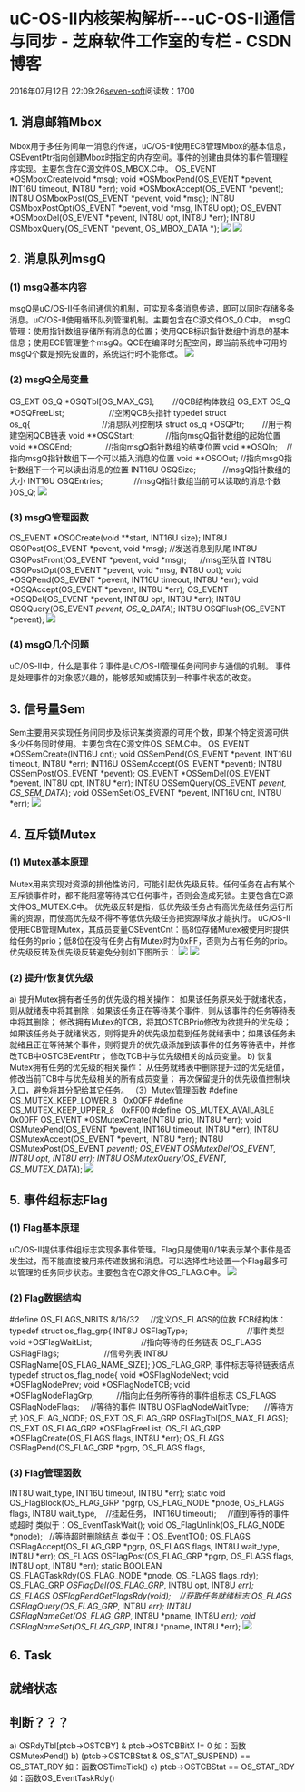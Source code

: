 
# uC-OS-II内核架构解析---uC-OS-II通信与同步 -  芝麻软件工作室的专栏 - CSDN博客


2016年07月12日 22:09:26[seven-soft](https://me.csdn.net/softn)阅读数：1700



## 1. 消息邮箱Mbox
Mbox用于多任务间单一消息的传递，uC/OS-II使用ECB管理Mbox的基本信息，OSEventPtr指向创建Mbox时指定的内存空间。事件的创建由具体的事件管理程序实现。主要包含在C源文件OS_MBOX.C中。
OS_EVENT *OSMboxCreate(void *msg);
void *OSMboxPend(OS_EVENT *pevent, INT16U timeout, INT8U *err);
void *OSMboxAccept(OS_EVENT *pevent);
INT8U OSMboxPost(OS_EVENT *pevent, void *msg);
INT8U OSMboxPostOpt(OS_EVENT *pevent, void *msg, INT8U opt);
OS_EVENT *OSMboxDel(OS_EVENT *pevent, INT8U opt, INT8U *err);
INT8U OSMboxQuery(OS_EVENT *pevent, OS_MBOX_DATA *);
![](http://pic002.cnblogs.com/img/Ruyi0912/201005/2010051115235056.jpg)
![](http://pic002.cnblogs.com/img/Ruyi0912/201005/2010051116115125.jpg)
## 2. 消息队列msgQ
### (1) msgQ基本内容
msgQ是uC/OS-II任务间通信的机制，可实现多条消息传递，即可以同时存储多条消息。uC/OS-II使用循环队列管理机制。主要包含在C源文件OS_Q.C中。
msgQ管理：使用指针数组存储所有消息的位置；使用QCB标识指针数组中消息的基本信息；使用ECB管理整个msgQ。QCB在编译时分配空间，即当前系统中可用的msgQ个数是预先设置的，系统运行时不能修改。
![](http://pic002.cnblogs.com/img/Ruyi0912/201005/2010051115252380.jpg)
### (2) msgQ全局变量
OS_EXT OS_Q *OSQTbl[OS_MAX_QS]; 　　//QCB结构体数组
OS_EXT OS_Q *OSQFreeList;                    //空闲QCB头指针
typedef struct os_q{                                //消息队列控制块
struct os_q *OSQPtr;        //用于构建空闲QCB链表
void **OSQStart;              //指向msgQ指针数组的起始位置
void **OSQEnd;               //指向msgQ指针数组的结束位置
void **OSQIn;    //指向msgQ指针数组下一个可以插入消息的位置
void **OSQOut; //指向msgQ指针数组下一个可以读出消息的位置
INT16U OSQSize;            //msgQ指针数组的大小
INT16U OSQEntries;              //msgQ指针数组当前可以读取的消息个数
}OS_Q;
![](http://pic002.cnblogs.com/img/Ruyi0912/201005/2010051116181554.jpg)
### (3) msgQ管理函数
OS_EVENT *OSQCreate(void **start, INT16U size);
INT8U OSQPost(OS_EVENT *pevent, void *msg); //发送消息到队尾
INT8U OSQPostFront(OS_EVENT *pevent, void *msg);      //msg至队首
INT8U OSQPostOpt(OS_EVENT *pevent, void *msg, INT8U opt);
void *OSQPend(OS_EVENT *pevent, INT16U timeout, INT8U *err);
void *OSQAccept(OS_EVENT *pevent, INT8U *err);
OS_EVENT *OSQDel(OS_EVENT *pevent, INT8U opt, INT8U *err);
INT8U OSQQuery(OS_EVENT *pevent, OS_Q_DATA*);
INT8U OSQFlush(OS_EVENT *pevent);
![](http://pic002.cnblogs.com/img/Ruyi0912/201005/2010051115275215.jpg)
### (4) msgQ几个问题
uC/OS-II中，什么是事件？事件是uC/OS-II管理任务间同步与通信的机制。
事件是处理事件的对象感兴趣的，能够感知或捕获到一种事件状态的改变。
## 3. 信号量Sem
Sem主要用来实现任务间同步及标识某类资源的可用个数，即某个特定资源可供多少任务同时使用。主要包含在C源文件OS_SEM.C中。
OS_EVENT *OSSemCreate(INT16U cnt);
void OSSemPend(OS_EVENT *pevent, INT16U timeout, INT8U *err);
INT16U OSSemAccept(OS_EVENT *pevent);
INT8U OSSemPost(OS_EVENT *pevent);
OS_EVENT *OSSemDel(OS_EVENT *pevent, INT8U opt, INT8U *err);
INT8U OSSemQuery(OS_EVENT *pevent, OS_SEM_DATA*);
void OSSemSet(OS_EVENT *pevent, INT16U cnt, INT8U *err);
![](http://pic002.cnblogs.com/img/Ruyi0912/201005/2010051115304776.jpg)
## 4. 互斥锁Mutex
### (1) Mutex基本原理
Mutex用来实现对资源的排他性访问，可能引起优先级反转。任何任务在占有某个互斥锁事件时，都不能阻塞等待其它任何事件，否则会造成死锁。主要包含在C源文件OS_MUTEX.C中。
优先级反转是指，低优先级任务占有高优先级任务运行所需的资源，而使高优先级不得不等低优先级任务把资源释放才能执行。
uC/OS-II使用ECB管理Mutex，其成员变量OSEventCnt：高8位存储Mutex被使用时提供给任务的prio；低8位在没有任务占有Mutex时为0xFF，否则为占有任务的prio。
优先级反转及优先级反转避免分别如下图所示：
![](http://pic002.cnblogs.com/img/Ruyi0912/201005/2010051116135683.jpg)
![](http://pic002.cnblogs.com/img/Ruyi0912/201005/2010051116155026.jpg)
### (2) 提升/恢复优先级
a) 提升Mutex拥有者任务的优先级的相关操作：
如果该任务原来处于就绪状态，则从就绪表中将其删除；如果该任务正在等待某个事件，则从该事件的任务等待表中将其删除；
修改拥有Mutex的TCB，将其OSTCBPrio修改为欲提升的优先级；
如果该任务处于就绪状态，则将提升的优先级加载到任务就绪表中；如果该任务未就绪且正在等待某个事件，则将提升的优先级添加到该事件的任务等待表中，并修改TCB中OSTCBEventPtr；
修改TCB中与优先级相关的成员变量。
b) 恢复Mutex拥有任务的优先级的相关操作：
从任务就绪表中删除提升过的优先级值，修改当前TCB中与优先级相关的所有成员变量；
再次保留提升的优先级值控制块入口，避免将其分配给其它任务。
（3）Mutex管理函数
\#define  OS_MUTEX_KEEP_LOWER_8   0x00FF
\#define  OS_MUTEX_KEEP_UPPER_8   0xFF00
\#define  OS_MUTEX_AVAILABLE      0x00FF
OS_EVENT *OSMutexCreate(INT8U prio, INT8U *err);
void OSMutexPend(OS_EVENT *pevent, INT16U timeout, INT8U *err);
INT8U OSMutexAccept(OS_EVENT *pevent, INT8U *err);
INT8U OSMutexPost(OS_EVENT *pevent);
OS_EVENT *OSMutexDel(OS_EVENT*, INT8U opt, INT8U *err);
INT8U OSMutexQuery(OS_EVENT*, OS_MUTEX_DATA*);
![](http://pic002.cnblogs.com/img/Ruyi0912/201005/2010051115332131.jpg)
## 5. 事件组标志Flag
### (1) Flag基本原理
uC/OS-II提供事件组标志实现多事件管理。Flag只是使用0/1来表示某个事件是否发生过，而不能直接被用来传递数据和消息。可以选择性地设置一个Flag最多可以管理的任务同步状态。主要包含在C源文件OS_FLAG.C中。
![](http://pic002.cnblogs.com/img/Ruyi0912/201005/2010051115362340.jpg)
### (2) Flag数据结构
\#define OS_FLAGS_NBITS 8/16/32     //定义OS_FLAGS的位数
FCB结构体：
typedef struct os_flag_grp{
INT8U OSFlagType;                       　//事件类型
void *OSFlagWaitList;                      //指向等待的任务链表
OS_FLAGS OSFlagFlags;             　　//信号列表
INT8U OSFlagName[OS_FLAG_NAME_SIZE];
}OS_FLAG_GRP;
事件标志等待链表结点
typedef struct os_flag_node{
void *OSFlagNodeNext;
void *OSFlagNodePrev;
void *OSFlagNodeTCB;
void *OSFlagNodeFlagGrp;          //指向此任务所等待的事件组标志
OS_FLAGS OSFlagNodeFlags;     //等待的事件
INT8U OSFlagNodeWaitType;       //等待方式
}OS_FLAG_NODE;
OS_EXT OS_FLAG_GRP OSFlagTbl[OS_MAX_FLAGS];
OS_EXT OS_FLAG_GRP *OSFlagFreeList;
OS_FLAG_GRP *OSFlagCreate(OS_FLAGS flags, INT8U *err);
OS_FLAGS OSFlagPend(OS_FLAG_GRP *pgrp, OS_FLAGS flags,
### (3) Flag管理函数
INT8U wait_type, INT16U timeout, INT8U *err);
static void OS_FlagBlock(OS_FLAG_GRP *pgrp,
OS_FLAG_NODE *pnode,
OS_FLAGS flags,
INT8U wait_type,    //挂起任务，
INT16U timeout);     //直到等待的事件或超时
类似于：OS_EventTaskWait();
void OS_FlagUnlink(OS_FLAG_NODE *pnode);   //等待超时删除结点
类似于：OS_EventTO();
OS_FLAGS OSFlagAccept(OS_FLAG_GRP *pgrp,
OS_FLAGS flags,
INT8U wait_type,
INT8U *err);
OS_FLAGS OSFlagPost(OS_FLAG_GRP *pgrp,
OS_FLAGS flags,
INT8U opt,
INT8U *err);
static BOOLEAN OS_FLAGTaskRdy(OS_FLAG_NODE *pnode,
OS_FLAGS flags_rdy);
OS_FLAG_GRP *OSFlagDel(OS_FLAG_GRP*, INT8U opt, INT8U *err);
OS_FLAGS OSFlagPendGetFlagsRdy(void);    //获取任务就绪标志
OS_FLAGS OSFlagQuery(OS_FLAG_GRP*, INT8U *err);
INT8U OSFlagNameGet(OS_FLAG_GRP*, INT8U *pname, INT8U *err);
void OSFlagNameSet(OS_FLAG_GRP*, INT8U *pname, INT8U *err);
![](http://pic002.cnblogs.com/img/Ruyi0912/201005/2010051115415193.jpg)
## 6. Task
## 就绪状态
## 判断？？？
a) OSRdyTbl[ptcb->OSTCBY] & ptcb->OSTCBBitX != 0
如：函数OSMutexPend()
b) (ptcb->OSTCBStat & OS_STAT_SUSPEND) == OS_STAT_RDY
如：函数OSTimeTick()
c) ptcb->OSTCBStat == OS_STAT_RDY
如：函数OS_EventTaskRdy()

